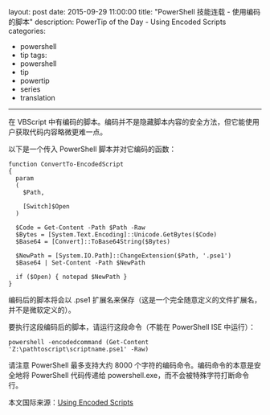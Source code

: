 ﻿layout: post
date: 2015-09-29 11:00:00
title: "PowerShell 技能连载 - 使用编码的脚本"
description: PowerTip of the Day - Using Encoded Scripts
categories:
- powershell
- tip
tags:
- powershell
- tip
- powertip
- series
- translation
---
在 VBScript 中有编码的脚本。编码并不是隐藏脚本内容的安全方法，但它能使用户获取代码内容略微更难一点。

以下是一个传入 PowerShell 脚本并对它编码的函数：

    function ConvertTo-EncodedScript
    {
      param
      (
        $Path,
    
        [Switch]$Open
      )
    
      $Code = Get-Content -Path $Path -Raw
      $Bytes = [System.Text.Encoding]::Unicode.GetBytes($Code) 
      $Base64 = [Convert]::ToBase64String($Bytes) 
    
      $NewPath = [System.IO.Path]::ChangeExtension($Path, '.pse1')
      $Base64 | Set-Content -Path $NewPath
    
      if ($Open) { notepad $NewPath }
    }

编码后的脚本将会以 .pse1 扩展名来保存（这是一个完全随意定义的文件扩展名，并不是微软定义的）。

要执行这段编码后的脚本，请运行这段命令（不能在 PowerShell ISE 中运行）：

    powershell -encodedcommand (Get-Content 'Z:\pathtoscript\scriptname.pse1' -Raw)

请注意 PowerShell 最多支持大约 8000 个字符的编码命令。编码命令的本意是安全地将 PowerShell 代码传递给 powershell.exe，而不会被特殊字符打断命令行。

<!--more-->
本文国际来源：[Using Encoded Scripts](http://community.idera.com/powershell/powertips/b/tips/posts/using-encoded-scripts)
